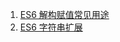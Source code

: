 1. [ES6 解构赋值常见用途][01]
2. [ES6 字符串扩展][02]


[01]: https://fgq233.github.io/md/es6/es01
[02]: https://fgq233.github.io/md/es6/es02
 
